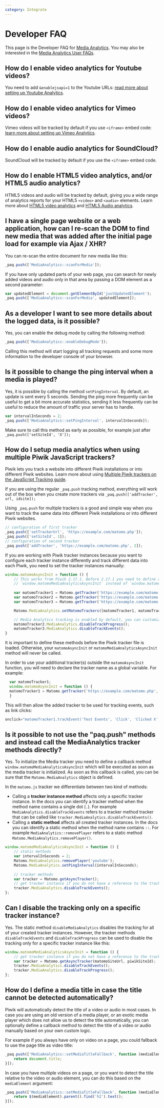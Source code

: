 ```yaml
---
category: Integrate
---
```

# Developer FAQ

This page is the Developer FAQ for [Media Analytics](https://www.media-analytics.net/). You may also be interested in the [Media Analytics User FAQs](https://matomo.org/faq/media-analytics/).

## How do I enable video analytics for Youtube videos? 

You need to add `&enablejsapi=1` to the Youtube URLs: [read more about setting up Youtube Analytics](/guides/media-analytics/setup#tracking-youtube-videos).

## How do I enable video analytics for Vimeo videos? 

Vimeo videos will be tracked by default if you use `<iframe>` embed code: [learn more about setting up Vimeo Analytics](/guides/media-analytics/setup#tracking-vimeo-videos).

## How do I enable audio analytics for SoundCloud? 

SoundCloud will be tracked by default if you use the `<iframe>` embed code.

## How do I enable HTML5 video analytics, and/or HTML5 audio analytics? 

HTML5 videos and audio will be tracked by default, giving you a wide range of analytics reports for your HTML5 `<video>` and `<audio>` elements.
Learn more about [HTML5 video analytics](/guides/media-analytics/setup#tracking-html5-videos) and [HTML5 Audio analytics](/guides/media-analytics/setup#tracking-html5-audios).  

## I have a single page website or a web application, how can I re-scan the DOM to find new media that was added after the initial page load for example via Ajax / XHR? 

You can re-scan the entire document for new media like this:

```js
_paq.push(['MediaAnalytics::scanForMedia']);
```
 
If you have only updated parts of your web page, you can search for newly added videos and audio only in that area by passing a 
DOM element as a second parameter:

```js
var updatedElement = document.getElementById('justUpdatedElement');
_paq.push(['MediaAnalytics::scanForMedia', updatedElement]);
```
 
## As a developer I want to see more details about the logged data, is it possible? 

Yes, you can enable the debug mode by calling the following method:

```js
_paq.push(['MediaAnalytics::enableDebugMode']);
```
 
Calling this method will start logging all tracking requests and some more information to the developer 
console of your browser. 

## Is it possible to change the ping interval when a media is played?  

Yes, it is possible by calling the method `setPingInterval`. By default, an update is sent every 5 seconds. 
Sending the ping more frequently can be useful to get a bit more accurate statistics, sending it less frequently can
be useful to reduce the amount of traffic your server has to handle.

```js
var intervalInSeconds = 2;
_paq.push(['MediaAnalytics::setPingInterval', intervalInSeconds]);
```

Make sure to call this method as early as possible, for example just after `_paq.push(['setSiteId', 'X']);`

## How do I setup media analytics when using multiple Piwik JavaScript trackers?

Piwik lets you track a website into different Piwik installations or into different Piwik websites. Learn more about 
using [Multiple Piwik trackers on the JavaScript Tracking guide](/guides/tracking-javascript-guide#multiple-piwik-trackers).

If you are using the regular `_paq.push` tracking method, everything will work out of the box when you create more trackers 
via `_paq.push(['addTracker', url, idsite]);`

Using `_paq.push` for multiple trackers is a good and simple way when you want to track the same data into different Piwik installations or into different Piwik websites.

```js
// configuration of first tracker
_paq.push(['setTrackerUrl', 'https://example.com/matomo.php']);
_paq.push(['setSiteId', 1]);
// configuration of second tracker
_paq.push(['addTracker', 'https://example.com/matomo.php', 2]);
```

If you are working with Piwik tracker instances because you want to configure each tracker instance differently and track
different data into each Piwik, you need to set the tracker instances manually:

```js
window.matomoAsyncInit = function () {
    // This works from Piwik 2.17.1. Before 2.17.1 you need to define a method
    // `window.matomoMediaAnalyticsAsyncInit` instead of `window.matomoAsyncInit`.
    
    var matomoTracker1 = Matomo.getTracker('https://example.com/matomo.php', 1);
    var matomoTracker2 = Matomo.getTracker('https://example.com/matomo.php', 2);
    var matomoTracker3 = Matomo.getTracker('https://example.com/matomo.php', 3);

    Matomo.MediaAnalytics.setMatomoTrackers([matomoTracker1, matomoTracker2, matomoTracker3]);

    // Media Analytics tracking is enabled by default, you can customize the tracking like this:
    matomoTracker2.MediaAnalytics.disableTrackProgress();
    matomoTracker3.MediaAnalytics.disableTrackEvents();
}
```

It is important to define these methods before the Piwik tracker file is loaded. Otherwise, your `matomoAsyncInit` 
or `matomoMediaAnalyticsAsyncInit` method will never be called.

In order to use your additional tracker(s) outside the `matomoAsyncInit` function, you will need to declare the tracker name as a global variable. For example:

```js
  var matomoTracker1;
  window.matomoAsyncInit = function () {
  matomoTracker1 = Matomo.getTracker('https://example.com/matomo.php', 1);
  }
```
This will then allow the added tracker to be used for tracking events, such as link clicks:

```js
onclick="matomoTracker1.trackEvent('Test Events', 'Click', 'Clicked X', 0);"
```

## Is it possible to not use the "paq.push" methods and instead call the MediaAnalytics tracker methods directly?

Yes. To initialize the Media tracker you need to define a callback method `window.matomoMediaAnalyticsAsyncInit`
which will be executed as soon as the media tracker is initialized. As soon as this callback is called, you can be sure
that the `Matomo.MediaAnalytics` object is defined.

In the `matomo.js` tracker we differentiate between two kind of methods:

* Calling a **tracker instance method** affects only a specific tracker instance. In the docs you can 
  identify a tracker method when the method name contains a single dot (`.`). For example `MediaAnalytics.disableTrackEvents` 
  refers to a tracker method tracker that can be called like `tracker.MediaAnalytics.disableTrackEvents()`.
* Calling a **static method** affects all created tracker instances. In the docs you can identify a static method when 
  the method name contains `::`. For example `MediaAnalytics::removePlayer` refers to a static method 
  `Matomo.MediaAnalytics.removePlayer()`.

```js
window.matomoMediaAnalyticsAsyncInit = function () {
    // static methods
    var intervalInSeconds = 2;
    Matomo.MediaAnalytics.removePlayer('youtube'); 
    Matomo.MediaAnalytics.setPingInterval(intervalInSeconds);
     
    // tracker methods
    var tracker = Matomo.getAsyncTracker(); 
    // get tracker instance if you do not have a reference to the tracker instance yet
    tracker.MediaAnalytics.disableTrackEvents();
};
```

## Can I disable the tracking only on a specific tracker instance?

Yes. The static method `disableMediaAnalytics` disables the tracking for all of your created tracker instances.
However, the tracker methods `disableTrackEvents` and `disableTrackProgress` can be used to disable the tracking only 
for a specific tracker instance like this:

```js
window.matomoMediaAnalyticsAsyncInit = function () {
    // get tracker instance if you do not have a reference to the tracker instance yet
    var tracker = Matomo.getAsyncTracker(matomoSiteUrl, piwikSiteId); 
    tracker.MediaAnalytics.disableTrackEvents();
    tracker.MediaAnalytics.disableTrackProgress();
};
```

## How do I define a media title in case the title cannot be detected automatically?

Piwik will automatically detect the title of a video or audio in most cases. In case you are using an old version
of a media player, or an exotic media player which does not allow us to detect the title automatically, you can optionally 
define a callback method to detect the title of a video or audio manually based on your own custom logic. 

For example if you always have only on video on a page, you could fallback to use the page title as video title: 

```js
_paq.push(['MediaAnalytics::setMediaTitleFallback', function (mediaElement) {
    return document.title;
}]);
```

In case you have multiple videos on a page, or you want to detect the title relative to the video or audio element, 
you can do this based on the `mediaElement` argument:

```js
_paq.push(['MediaAnalytics::setMediaTitleFallback', function (mediaElement) {
    return $(mediaElement).parent().find('h2').text();
}]);
```

